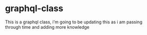 # graphql-class
This is a graphql class, i'm going to be updating this as i am passing through time and adding more knowledge
